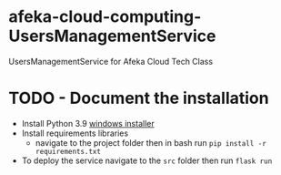 # afeka-cloud-computing-UsersManagementService
UsersManagementService  for Afeka Cloud Tech Class

# TODO - Document the installation
* Install Python 3.9 [windows installer](https://www.python.org/ftp/python/3.9.7/python-3.9.7-embed-amd64.zip)
* Install requirements libraries
  * navigate to the project folder then
  in bash run ```pip install -r requirements.txt```
* To deploy the service navigate to the `src` folder then run ```flask run``` 